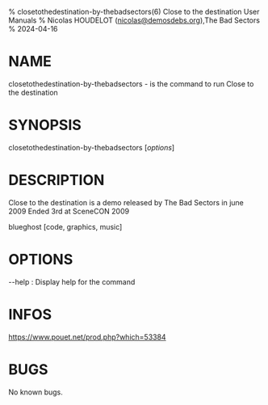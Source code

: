 % closetothedestination-by-thebadsectors(6) Close to the destination User Manuals
% Nicolas HOUDELOT (nicolas@demosdebs.org),The Bad Sectors
% 2024-04-16

# NAME
closetothedestination-by-thebadsectors - is the command to run Close to the destination 

# SYNOPSIS
closetothedestination-by-thebadsectors [*options*]

# DESCRIPTION
Close to the destination is a demo released by The Bad Sectors in june 2009
Ended 3rd at SceneCON 2009

blueghost [code, graphics, music]

# OPTIONS
\--help
:   Display help for the command

# INFOS
https://www.pouet.net/prod.php?which=53384

# BUGS
No known bugs.
